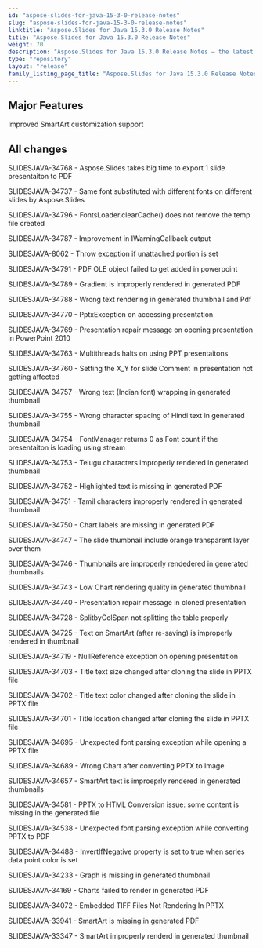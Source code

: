 ```yaml
---
id: "aspose-slides-for-java-15-3-0-release-notes"
slug: "aspose-slides-for-java-15-3-0-release-notes"
linktitle: "Aspose.Slides for Java 15.3.0 Release Notes"
title: "Aspose.Slides for Java 15.3.0 Release Notes"
weight: 70
description: "Aspose.Slides for Java 15.3.0 Release Notes – the latest updates and fixes."
type: "repository"
layout: "release"
family_listing_page_title: "Aspose.Slides for Java 15.3.0 Release Notes"
---
```


## **Major Features**
Improved SmartArt customization support

## **All changes**

SLIDESJAVA-34768 - Aspose.Slides takes big time to export 1 slide presentaiton to PDF

SLIDESJAVA-34737 - Same font substituted with different fonts on different slides by Aspose.Slides

SLIDESJAVA-34796 - FontsLoader.clearCache() does not remove the temp file created

SLIDESJAVA-34787 - Improvement in IWarningCallback output

SLIDESJAVA-8062 - Throw exception if unattached portion is set

SLIDESJAVA-34791 - PDF OLE object failed to get added in powerpoint

SLIDESJAVA-34789 - Gradient is improperly rendered in generated PDF

SLIDESJAVA-34788 - Wrong text rendering in generated thumbnail and Pdf

SLIDESJAVA-34770 - PptxException on accessing presentation

SLIDESJAVA-34769 - Presentation repair message on opening presentation in PowerPoint 2010

SLIDESJAVA-34763 - Multithreads halts on using PPT presentaitons

SLIDESJAVA-34760 - Setting the X_Y for slide Comment in presentation not getting affected

SLIDESJAVA-34757 - Wrong text (Indian font) wrapping in generated thumbnail

SLIDESJAVA-34755 - Wrong character spacing of Hindi text in generated thumbnail

SLIDESJAVA-34754 - FontManager returns 0 as Font count if the presentaiton is loading using stream

SLIDESJAVA-34753 - Telugu characters improperly rendered in generated thumbnail

SLIDESJAVA-34752 - Highlighted text is missing in generated PDF

SLIDESJAVA-34751 - Tamil characters improperly rendered in generated thumbnail

SLIDESJAVA-34750 - Chart labels are missing in generated PDF

SLIDESJAVA-34747 - The slide thumbnail include orange transparent layer over them

SLIDESJAVA-34746 - Thumbnails are improperly rendedered in generated thumbnails

SLIDESJAVA-34743 - Low Chart rendering quality in generated thumbnail

SLIDESJAVA-34740 - Presentation repair message in cloned presentation

SLIDESJAVA-34728 - SplitbyColSpan not splitting the table properly

SLIDESJAVA-34725 - Text on SmartArt (after re-saving) is improperly rendered in thumbnail

SLIDESJAVA-34719 - NullReference exception on opening presentation

SLIDESJAVA-34703 - Title text size changed after cloning the slide in PPTX file

SLIDESJAVA-34702 - Title text color changed after cloning the slide in PPTX file

SLIDESJAVA-34701 - Title location changed after cloning the slide in PPTX file

SLIDESJAVA-34695 - Unexpected font parsing exception while opening a PPTX file

SLIDESJAVA-34689 - Wrong Chart after converting PPTX to Image

SLIDESJAVA-34657 - SmartArt text is improeprly rendered in generated thumbnails

SLIDESJAVA-34581 - PPTX to HTML Conversion issue: some content is missing in the generated file

SLIDESJAVA-34538 - Unexpected font parsing exception while converting PPTX to PDF

SLIDESJAVA-34488 - InvertIfNegative property is set to true when series data point color is set

SLIDESJAVA-34233 - Graph is missing in generated thumbnail

SLIDESJAVA-34169 - Charts failed to render in generated PDF

SLIDESJAVA-34072 - Embedded TIFF Files Not Rendering In PPTX

SLIDESJAVA-33941 - SmartArt is missing in generated PDF

SLIDESJAVA-33347 - SmartArt improperly renderd in generated thumbnail
